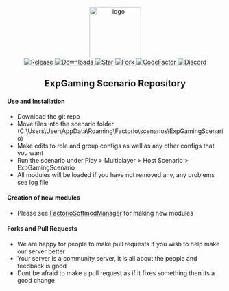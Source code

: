 <p align="center">
  <img alt="logo" src="https://avatars2.githubusercontent.com/u/39745392?s=200&v=4" width="120">
  <br>
  <a href="https://github.com/explosivegaming/scenario/tags">
    <img src="https://img.shields.io/github/tag/explosivegaming/scenario.svg?label=Release" alt="Release">
  </a>
  <a href="https://github.com/explosivegaming/scenario/archive/master.zip">
    <img src="https://img.shields.io/github/downloads/explosivegaming/scenario/total.svg?label=Downloads" alt="Downloads">
  </a>
  <a href="https://github.com/explosivegaming/scenario/stargazers">
    <img src="https://img.shields.io/github/stars/explosivegaming/scenario.svg?label=Stars" alt="Star">
  </a>
  <a href="http://github.com/explosivegaming/scenario/fork">
    <img src="https://img.shields.io/github/forks/explosivegaming/scenario.svg?label=Forks" alt="Fork">
  </a>
  <a href="https://www.codefactor.io/repository/github/explosivegaming/scenario">
    <img src="https://www.codefactor.io/repository/github/explosivegaming/scenario/badge" alt="CodeFactor">
  </a>
  <a href="https://discord.me/explosivegaming">
    <img src="https://discordapp.com/api/guilds/260843215836545025/widget.png?style=shield" alt="Discord">
  </a>
</p>
<h2 align="center">ExpGaming Scenario Repository</h2>

#### Use and Installation
* Download the git repo
* Move files into the scenario folder (C:\Users\User\AppData\Roaming\Factorio\scenarios\ExpGamingScenario)
* Make edits to role and group configs as well as any other configs that you want
* Run the scenario under Play > Multiplayer > Host Scenario > ExpGamingScenario
* All modules will be loaded if you have not removed any, any problems see log file

#### Creation of new modules
* Please see [FactorioSoftmodManager](https://github.com/explosivegaming/FactorioSoftmodManager) for making new modules

#### Forks and Pull Requests
* We are happy for people to make pull requests if you wish to help make our server better
* Your server is a community server, it is all about the people and feedback is good
* Dont be afraid to make a pull request as if it fixes something then its a good change
